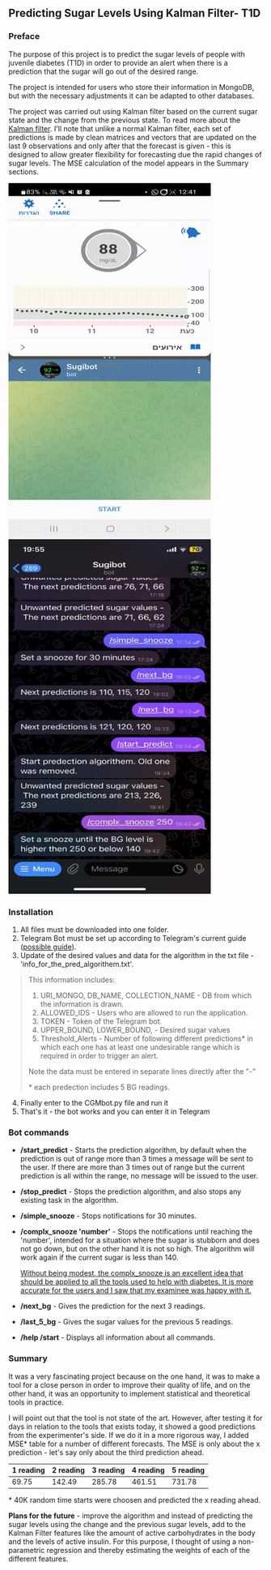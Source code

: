 
## Predicting Sugar Levels Using Kalman Filter- T1D


### **Preface**
The purpose of this project is to predict the sugar levels of people with juvenile diabetes (T1D) in order to provide an alert when there is a prediction that the sugar will go out of the desired range.

The project is intended for users who store their information in MongoDB, but with the necessary adjustments it can be adapted to other databases.


The project was carried out using Kalman filter based on the current sugar state and the change from the previous state. To read more about the [Kalman filter](https://en.wikipedia.org/wiki/Kalman_filter). I'll note that unlike a normal Kalman filter, each set of predictions is made by clean matrices and vectors that are updated on the last 9 observations and only after that the forecast is given - this is designed to allow greater flexibility for forecasting due the rapid changes of sugar levels. The MSE calculation of the model appears in the Summary sections.

<div>
<img src="https://github.com/orineo1/predicting_sugar_level_T1D/blob/main/exampls/bot_init_gif.gif" width="400" height="700">
<img src="https://github.com/orineo1/predicting_sugar_level_T1D/blob/main/exampls/msg_exampls.jpeg" width="400" height="700">
</div>

### **Installation**
1. All files must be downloaded into one folder.
2. Telegram Bot must be set up according to Telegram's current guide ([possible guide](https://www.youtube.com/watch?v=NwBWW8cNCP4)).
3. Update of the desired values and data for the algorithm in the txt file - 'info_for_the_pred_algorithem.txt'.

>This information includes:
> 1. URI_MONGO, DB_NAME, COLLECTION_NAME - DB from which the information is drawn.
> 2. ALLOWED_IDS - Users who are allowed to run the application.
> 3. TOKEN - Token of the Telegram bot.
> 4. UPPER_BOUND, LOWER_BOUND, -  Desired sugar values  
> 5. Threshold_Alerts - Number of following different predictions* in which each one has at least one undesirable range which is required in order to trigger an alert.
>
> Note the data must be entered in separate lines directly after the "-"
>
>\* each predection includes 5 BG readings. 

4.  Finally enter to the CGMbot.py file and run it
5. That's it - the bot works and you can enter it in Telegram


### **Bot commands**

- **/start_predict** - Starts the prediction algorithm, by default when the prediction is out of range more than 3 times a message will be sent to the user. If there are more than 3 times out of range but the current prediction is all within the range, no message will be issued to the user.

- **/stop_predict** - Stops the prediction algorithm, and also stops any existing task in the algorithm.

- **/simple_snooze** - Stops notifications for 30 minutes.

- **/complx_snooze 'number'** -  Stops the notifications until reaching the 'number', intended for a situation where the sugar is stubborn and does not go down, but on the other hand it is not so high. The algorithm will work again if the current sugar is less than 140.

     <span style="text-decoration: underline">Without being modest, the complx_snooze is an excellent idea that should be applied to all the tools used to help with diabetes. It is more accurate for the users and I saw that my examinee was happy with it. </span>


- **/next_bg** - Gives the prediction for the next 3 readings.

- **/last_5_bg** - Gives the sugar values for the previous 5 readings.

- **/help /start** - Displays all information about all commands.

### **Summary**
It was a very fascinating project because on the one hand, it was to make a tool for a close person in order to improve their quality of life, and on the other hand, it was an opportunity to implement statistical and theoretical tools in practice.

I will point out that the tool is not state of the art. However, after testing it for days in relation to the tools that exists today, it showed a good predictions from the experimenter's side. If we do it in a more rigorous way, I added  MSE* table for a number of different forecasts. The MSE is only about the x prediction - let's say only about the third prediction ahead.


| 1 reading | 2 reading | 3 reading | 4 reading | 5 reading |
|----------|----------|----------|----------|----------|
| 69.75 | 142.49| 285.78 | 461.51 | 731.78 |


\*  40K random time starts were choosen and predicted the x reading ahead. 

**Plans for the future** -  improve the algorithm and instead of predicting the sugar levels using the change and the previous sugar levels, add to the Kalman Filter features like the amount of active carbohydrates in the body and the levels of active insulin. For this purpose, I thought of using a non-parametric regression and thereby estimating the weights of each of the different features.